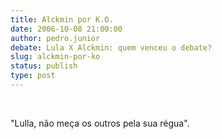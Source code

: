 ```yaml
---
title: Alckmin por K.O.
date: 2006-10-08 21:00:00
author: pedro.junior
debate: Lula X Alckmin: quem venceu o debate?
slug: alckmin-por-ko
status: publish 
type: post
---
```


 


"Lulla, não meça os outros pela sua régua".


